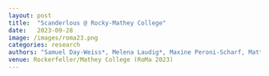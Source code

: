 ```yaml
---
layout: post
title:  "Scanderlous @ Rocky-Mathey College"
date:   2023-09-28
image: /images/roma23.png
categories: research    
authors: "Samuel Day-Weiss*, Melena Laudig*, Maxine Peroni-Scharf, Matt Schulz, Stefan Clarke, Dylan Blau-Edelstein, Mustafa Alper Gunes, Alexander Raistrick (*equal contribution)"
venue: Rockerfeller/Mathey College (RoMa 2023)
---
```


